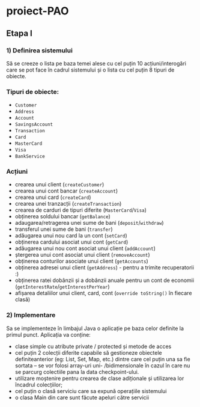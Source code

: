# proiect-PAO

## Etapa I
### 1) Definirea sistemului
Să se creeze o lista pe baza temei alese cu cel puțin 10 acțiuni/interogări care se pot face în cadrul sistemului și o lista cu cel puțin 8 tipuri de obiecte.

### Tipuri de obiecte:
- `Customer`
- `Address`
- `Account`
- `SavingsAccount`
- `Transaction`
- `Card`
- `MasterCard`
- `Visa`
- `BankService`

### Acțiuni
- crearea unui client (`createCustomer`)
- crearea unui cont bancar (`createAccount`)
- crearea unui card (`createCard`)
- crearea unei tranzacții (`createTransaction`)
- crearea de carduri de tipuri diferite (`MasterCard`/`Visa`)
- obținerea soldului bancar (`getBalance`)
- adaugarea/retragerea unei sume de bani (`deposit`/`withdraw`)
- transferul unei sume de bani (`transfer`)
- adăugarea unui nou card la un cont (`setCard`)
- obținerea cardului asociat unui cont (`getCard`)
- adăugarea unui nou cont asociat unui client (`addAccount`)
- ștergerea unui cont asociat unui client (`removeAccount`)
- obținerea conturilor asociate unui client (`getAccounts`)
- obținerea adresei unui client (`getAddress`) - pentru a trimite recuperatorii :)
- obținerea ratei dobânzii și a dobânzii anuale pentru un cont de economii (`getInterestRate`/`getInterestPerYear`)
- afișarea detaliilor unui client, card, cont (`override toString()` în fiecare clasă) 


### 2) Implementare
Sa se implementeze în limbajul Java o aplicație pe baza celor definite la primul punct.
Aplicația va conține:
* clase simple cu atribute private / protected și metode de acces
* cel puțin 2 colecții diferite capabile să gestioneze obiectele definiteanterior (eg: List, Set, Map, etc.) dintre care cel puțin una sa fie sortata – se vor folosi array-uri uni- /bidimensionale în cazul în care nu se parcurg colectiile pana la data checkpoint-ului.
* utilizare moștenire pentru crearea de clase adiționale și utilizarea lor încadrul colecțiilor;
* cel puțin o clasă serviciu care sa expună operațiile sistemului
* o clasa Main din care sunt făcute apeluri către servicii
